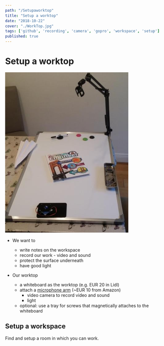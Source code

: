 ```yaml
---
path: "/Setupaworktop"
title: "Setup a worktop"
date: "2018-10-22"
cover: "./WorkTop.jpg"
tags: ['github', 'recording', 'camera', 'gopro', 'workspace', 'setup']
published: true
---
```

# Setup a worktop
![WorkTop](./WorkTop.jpg)

* We want to 
  * write notes on the workspace
  * record our work - video and sound
  * protect the surface underneath
  * have good light


* Our worktop 
  * a whiteboard as the worktop (e.g. EUR 20 in Lidl)
  * attach a [microphone arm](https://www.amazon.co.uk/dp/B00GLJDMPO/ref=pe_3187911_189395841_TE_dp_1) (~EUR 10 from Amazon)
    * video camera to record video and sound
    * light
  * optional: use a tray for screws that magnetically attaches to the whiteboard


## Setup a workspace
Find and setup a room in which you can work.




